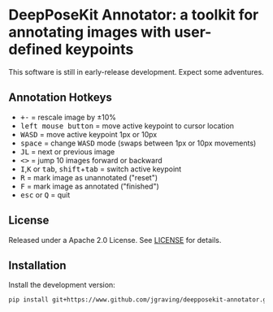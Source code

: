 DeepPoseKit Annotator: a toolkit for annotating images with user-defined keypoints
============
This software is still in early-release development. Expect some adventures.

Annotation Hotkeys
------------
* <kbd>+</kbd><kbd>-</kbd> = rescale image by ±10%
* <kbd>left mouse button</kbd> = move active keypoint to cursor location
* <kbd>W</kbd><kbd>A</kbd><kbd>S</kbd><kbd>D</kbd> = move active keypoint 1px or 10px
* <kbd>space</kbd> = change <kbd>W</kbd><kbd>A</kbd><kbd>S</kbd><kbd>D</kbd> mode (swaps between 1px or 10px movements)
* <kbd>J</kbd><kbd>L</kbd> = next or previous image
* <kbd><</kbd><kbd>></kbd> = jump 10 images forward or backward
* <kbd>I</kbd>,<kbd>K</kbd> or <kbd>tab</kbd>, <kbd>shift</kbd>+<kbd>tab</kbd> = switch active keypoint
* <kbd>R</kbd> = mark image as unannotated ("reset")
* <kbd>F</kbd> = mark image as annotated ("finished")
* <kbd>esc</kbd> or <kbd>Q</kbd> = quit

License
------------
Released under a Apache 2.0 License. See [LICENSE](https://github.com/jgraving/deepposekit-annotator/blob/master/LICENSE.md) for details.

Installation
------------

Install the development version:
```bash
pip install git+https://www.github.com/jgraving/deepposekit-annotator.git
```

